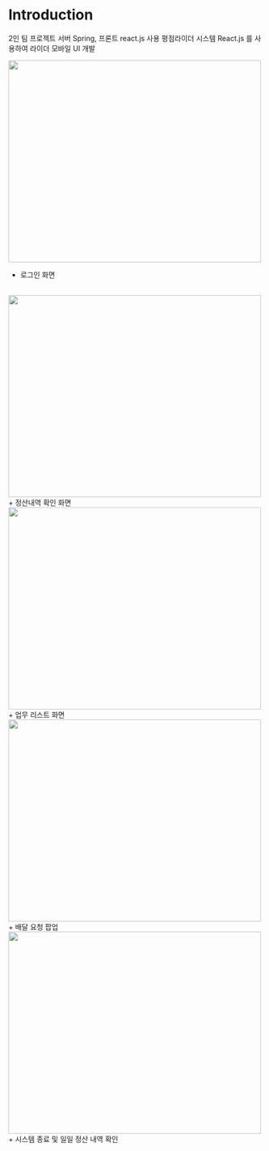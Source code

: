 # Introduction

 2인 팀 프로젝트 서버 Spring, 프론트 react.js 사용 
 평점라이더 시스템 React.js 를 사용하여 라이더 모바일 UI 개발    
 
 
<img src ="https://user-images.githubusercontent.com/56143212/106869104-dffe7680-6712-11eb-86de-064752997158.PNG" width ="500px" height = "400px"></img>
+ 로그인 화면
</br>
<img src ="https://user-images.githubusercontent.com/56143212/106869111-e1c83a00-6712-11eb-925c-58f7e5600608.PNG" width ="500px" height = "400px"></img>
+ 정산내역 확인 화면
</br>
<img src ="https://user-images.githubusercontent.com/56143212/106869127-e42a9400-6712-11eb-828e-edd995235463.PNG" width ="500px" height = "400px"></img>
+ 업무 리스트 화면
</br>
<img src ="https://user-images.githubusercontent.com/56143212/106869132-e55bc100-6712-11eb-81dd-c3472d401193.PNG" width ="500px" height = "400px"></img>
+ 배달 요청 팝업
</br>
<img src ="https://user-images.githubusercontent.com/56143212/106869138-e7258480-6712-11eb-8ea7-48c08aa7e249.PNG" width ="500px" height = "400px"></img>
+ 시스템 종료 및 일일 정산 내역 확인
